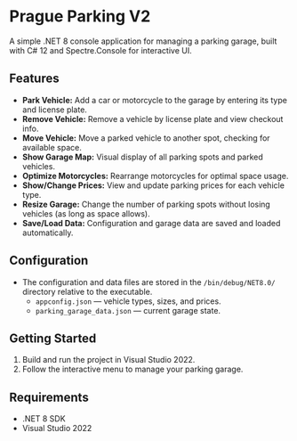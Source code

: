 ﻿# Prague Parking V2

A simple .NET 8 console application for managing a parking garage, built with C# 12 and Spectre.Console for interactive UI.

## Features

- **Park Vehicle:** Add a car or motorcycle to the garage by entering its type and license plate.
- **Remove Vehicle:** Remove a vehicle by license plate and view checkout info.
- **Move Vehicle:** Move a parked vehicle to another spot, checking for available space.
- **Show Garage Map:** Visual display of all parking spots and parked vehicles.
- **Optimize Motorcycles:** Rearrange motorcycles for optimal space usage.
- **Show/Change Prices:** View and update parking prices for each vehicle type.
- **Resize Garage:** Change the number of parking spots without losing vehicles (as long as space allows).
- **Save/Load Data:** Configuration and garage data are saved and loaded automatically.

## Configuration

- The configuration and data files are stored in the `/bin/debug/NET8.0/` directory relative to the executable.
    - `appconfig.json` — vehicle types, sizes, and prices.
    - `parking_garage_data.json` — current garage state.

## Getting Started

1. Build and run the project in Visual Studio 2022.
2. Follow the interactive menu to manage your parking garage.

## Requirements

- .NET 8 SDK
- Visual Studio 2022

